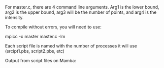 For master.c, there are 4 command line arguments. Arg1 is the lower bound, arg2 is the upper bound, arg3 will be the number of points, and arg4 is the
intensity.

To compile without errors, you will need to use:

mpicc -o master master.c -lm

Each script file is named with the number of processes it will use (srcipt1.pbs, script2.pbs, etc)

Output from script files on Mamba: